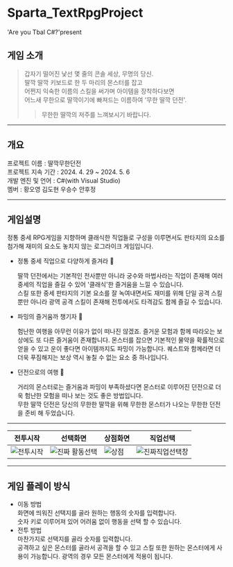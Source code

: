 # Sparta_TextRpgProject
'Are you Tbal C#?'present  


## 게임 소개  

>갑자기 떨어진 낯선 몇 줄의 콘솔 세상, 무명의 당신.  
딸깍 딸깍 키보드로 한 두 마리의 몬스터를 잡고   
어쩐지 익숙한 이름의 스킬을 써가며 아이템을 장착하다보면  
어느새 무한으로 딸깍이기에 빠져드는 이름하여 '무한 딸깍 던전'.    
>>무한한 딸깍의 저주를 느껴보시기 바랍니다.  


---

## 개요  

프로젝트 이름 : 딸깍무한던전  
프로젝트 지속 기간 : 2024. 4. 29 ~ 2024. 5. 6  
개발 엔진 및 언어 : C#(with Visual Studio)  
멤버 : 황오영 김도현 우승수 안후정


---

## 게임설명 
정통 중세 RPG게임을 지향하며 클래식한 직업들로 구성을 이루면서도 판타지의 요소를 첨가해 재미의 요소도 놓치지 않는 로그라이크 게임입니다.

-  정통 중세 직업으로 다양하게 즐겨라 👑
  
   딸깍 던전에서는 기본적인 전사뿐만 아니라 궁수와 마법사라는 직업이 존재해 여러 중세의 직업을 즐길 수 있어 '클래식'한 즐거움을 느낄 수 있습니다.  
   스킬 또한 중세 판타지의 기본 요소를 잘 녹여내면서도 재미를 위해 단일 공격 스킬 뿐만 아니라 광역 공격 스킬이 존재해 전투에서도 타격감도 함께 즐길
   수 있습니다.
   
- 파밍의 즐거움까 챙기자 🎵
  
  험난한 여행을 아무런 이유가 없이 떠나진 않겠죠.
  즐거운 모험과 함께 따라오는 보상에도 또 다른 즐거움이 존재합니다. 몬스터를 잡으면 기본적인 물약을 확률적으로 얻을 수 있고 운이 좋다면 아이템까지도 파밍이 가능합니다.
  퀘스트와 함께라면 더더욱 푸짐해지는 보상 역시 놓칠 수 없는 요소 중 하나입니다.  
  
- 던전으로의 여행 🏃
  
  거리의 몬스터로는 즐거움과 파밍이 부족하셨다면 몬스터로 이루어진 던전으로 더욱 험난한 모험을 떠나 보는 것도 좋은 방법입니다.  
  무한 딸깍 던전은 당신의 무한한 딸깍을 위해 무한한 몬스터가 나오는 무한한 던전을 준비 해 두었습니다.   
  
---   

|전투시작|선택화면|상점화면|직업선택|
|--|--|--|--|
|![전투시작](https://github.com/oyounghawng/Sparta_TextRpgProject/assets/167054226/9c01f6a0-1eeb-42be-a6f6-ab9827c5086b)|![진짜 활동선택](https://github.com/oyounghawng/Sparta_TextRpgProject/assets/167054226/e00d6a4f-6598-441f-b2a6-5ea1266a5b13)|![상점](https://github.com/oyounghawng/Sparta_TextRpgProject/assets/167054226/4a9c215d-ba5f-4a97-aa18-f3014c23f623)|![진짜직업선택창](https://github.com/oyounghawng/Sparta_TextRpgProject/assets/167054226/7b1c43d7-7cc4-49b2-9db1-323dfc5b022f)|



  
---   

## 게임 플레이 방식  

- 이동 방법  
  화면에 띄워진 선택지를 골라 원하는 행동의 숫자를 입력합니다.  
  숫자 키로 이루어져 있어 어려움 없이 행동을 선택 할 수 있습니다.  
- 전투 방법  
  마찬가지로 선택지를 골라 숫자를 입력합니다.  
  공격하고 싶은 몬스터를 골라서 공격을 할 수 있고 스킬 또한 원하는 몬스터에게 사용이 가능합니다.
  광역의 경우 모든 몬스터에게 적용이 됩니다.  
